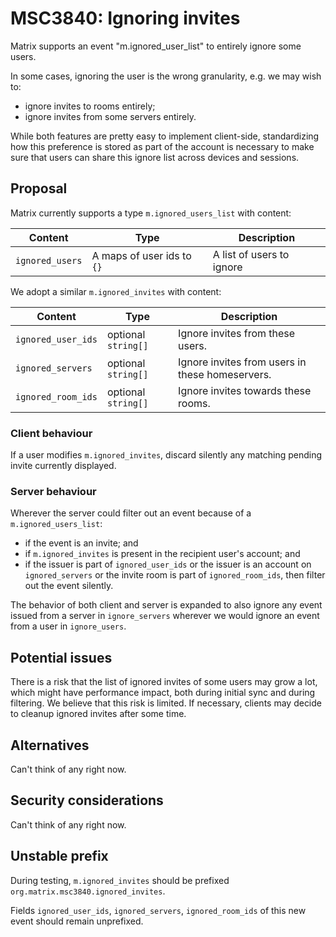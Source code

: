# MSC3840: Ignoring invites

Matrix supports an event "m.ignored_user_list" to entirely ignore some users.

In some cases, ignoring the user is the wrong granularity, e.g. we may wish to:

- ignore invites to rooms entirely;
- ignore invites from some servers entirely.

While both features are pretty easy to implement client-side, standardizing how this preference
is stored as part of the account is necessary to make sure that users can share this ignore list
across devices and sessions.

## Proposal


Matrix currently supports a type `m.ignored_users_list` with content:

| Content | Type | Description |
|---------|------|-------------|
| `ignored_users` | A maps of user ids to `{}` | A list of users to ignore |


We adopt a similar `m.ignored_invites` with content:

| Content | Type | Description |
|---------|------|-------------|
| `ignored_user_ids`   | optional `string[]` | Ignore invites from these users. |
| `ignored_servers`    | optional `string[]` | Ignore invites from users in these homeservers. |
| `ignored_room_ids`   | optional `string[]` | Ignore invites towards these rooms. |

### Client behaviour

If a user modifies `m.ignored_invites`, discard silently any matching pending invite
currently displayed.

### Server behaviour

Wherever the server could filter out an event because of a `m.ignored_users_list`:
- if the event is an invite; and
- if `m.ignored_invites` is present in the recipient user's account; and
- if the issuer is part of `ignored_user_ids` or the issuer is an account on `ignored_servers` or the invite room is part of `ignored_room_ids`, then filter out the event silently.


The behavior of both client and server is expanded to also ignore any event issued from a server
in `ignore_servers` wherever we would ignore an event from a user in `ignore_users`.

## Potential issues

There is a risk that the list of ignored invites of some users may grow a lot, which might have
performance impact, both during initial sync and during filtering. We believe that this risk is
limited. If necessary, clients may decide to cleanup ignored invites after some time.

## Alternatives

Can't think of any right now.

## Security considerations

Can't think of any right now.

## Unstable prefix

During testing, `m.ignored_invites` should be prefixed `org.matrix.msc3840.ignored_invites`.

Fields `ignored_user_ids`, `ignored_servers`, `ignored_room_ids` of this new event should remain unprefixed.

